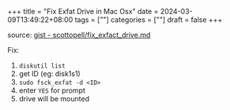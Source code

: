 +++
title = "Fix Exfat Drive in Mac Osx"
date = 2024-03-09T13:49:22+08:00
tags = [""]
categories = [""]
draft = false
+++

source: [gist - scottopell/fix_exfact_drive.md](https://gist.github.com/scottopell/595717f0f77ef670f75498bd01f8cab1)


Fix: 

1. `diskutil list`
1. get ID (eg: disk1s1)
1. `sudo fsck_exfat -d <ID>`
1. enter `YES` for prompt
1. drive will be mounted
